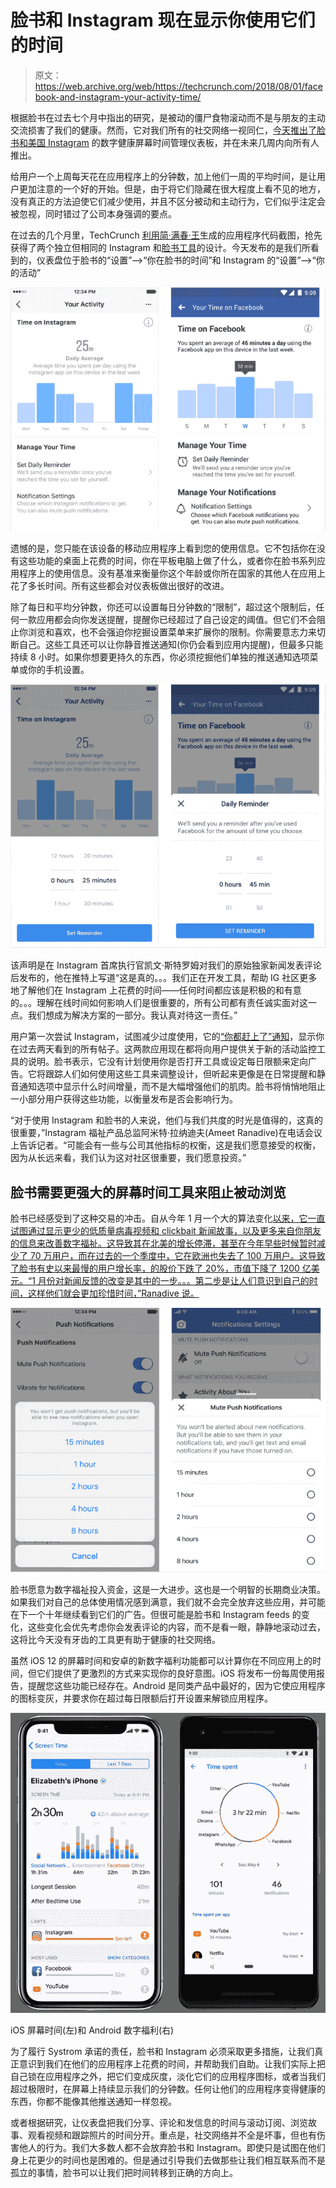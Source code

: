 # 脸书和 Instagram 现在显示你使用它们的时间

> 原文：<https://web.archive.org/web/https://techcrunch.com/2018/08/01/facebook-and-instagram-your-activity-time/>

根据脸书在过去七个月中指出的研究，是被动的僵尸食物滚动而不是与朋友的主动交流损害了我们的健康。然而，它对我们所有的社交网络一视同仁，[今天推出了](https://web.archive.org/web/20230320215411/https://newsroom.fb.com/news/2018/08/manage-your-time/)[脸书和美国 Instagram](https://web.archive.org/web/20230320215411/https://instagram-press.com/blog/2018/08/01/new-tools-to-manage-your-time-on-instagram-and-facebook/) 的数字健康屏幕时间管理仪表板，并在未来几周内向所有人推出。

给用户一个上周每天花在应用程序上的分钟数，加上他们一周的平均时间，是让用户更加注意的一个好的开始。但是，由于将它们隐藏在很大程度上看不见的地方，没有真正的方法迫使它们减少使用，并且不区分被动和主动行为，它们似乎注定会被忽视，同时错过了公司本身强调的要点。

在过去的几个月里，TechCrunch [利用](https://web.archive.org/web/20230320215411/https://techcrunch.com/2018/05/15/instagram-usage-insights/)[简·满春·王](https://web.archive.org/web/20230320215411/https://twitter.com/wongmjane)生成的应用程序代码截图，抢先获得了两个独立但相同的 Instagram 和[脸书工具](https://web.archive.org/web/20230320215411/https://techcrunch.com/2018/06/22/your-time-on-facebook/)的设计。今天发布的是我们所看到的，仪表盘位于脸书的“设置”——>“你在脸书的时间”和 Instagram 的“设置”——>“你的活动”

![](img/06604c568ddc70357464755096e79ae4.png)

遗憾的是，您只能在该设备的移动应用程序上看到您的使用信息。它不包括你在没有这些功能的桌面上花费的时间，你在平板电脑上做了什么，或者你在脸书系列应用程序上的使用信息。没有基准来衡量你这个年龄或你所在国家的其他人在应用上花了多长时间。所有这些都会对仪表板做出很好的改进。

除了每日和平均分钟数，你还可以设置每日分钟数的“限制”，超过这个限制后，任何一款应用都会向你发送提醒，提醒你已经超过了自己设定的阈值。但它们不会阻止你浏览和喜欢，也不会强迫你挖掘设置菜单来扩展你的限制。你需要意志力来切断自己。这些工具还可以让你静音推送通知(你仍会看到应用内提醒)，但最多只能持续 8 小时。如果你想要更持久的东西，你必须挖掘他们单独的推送通知选项菜单或你的手机设置。

![](img/e26f95ba989dd95046e271c03681e739.png)

该声明是在 Instagram 首席执行官凯文·斯特罗姆对我们的原始独家新闻发表评论后发布的，他在推特上写道“这是真的。。。我们正在开发工具，帮助 IG 社区更多地了解他们在 Instagram 上花费的时间——任何时间都应该是积极的和有意的。。。理解在线时间如何影响人们是很重要的，所有公司都有责任诚实面对这一点。我们想成为解决方案的一部分。我认真对待这一责任。”

用户第一次尝试 Instagram，试图减少过度使用，它的[“你都赶上了”通知](https://web.archive.org/web/20230320215411/https://techcrunch.com/2018/07/02/instagram-do-not-disturb/)，显示你在过去两天看到的所有帖子。这两款应用现在都将向用户提供关于新的活动监控工具的说明。脸书表示，它没有计划使用你是否打开工具或设定每日限额来定向广告。它将跟踪人们如何使用这些工具来调整设计，但听起来更像是在日常提醒和静音通知选项中显示什么时间增量，而不是大幅增强他们的肌肉。脸书将悄悄地阻止一小部分用户获得这些功能，以衡量发布是否会影响行为。

“对于使用 Instagram 和脸书的人来说，他们与我们共度的时光是值得的，这真的很重要，”Instagram 福祉产品总监阿米特·拉纳迪夫(Ameet Ranadive)在电话会议上告诉记者。“可能会有一些与公司其他指标的权衡，这是我们愿意接受的权衡，因为从长远来看，我们认为这对社区很重要，我们愿意投资。”

## 脸书需要更强大的屏幕时间工具来阻止被动浏览

脸书已经感受到了这种交易的冲击。自从今年 1 月一个大的算法变化[以来，它一直试图通过显示更少的低质量病毒视频和 clickbait 新闻故事，以及更多来自你朋友的信息来改善数字福祉。这导致其在北美的增长停滞，甚至在今年早些时候暂时减少了 70 万用户，而在过去的一个季度中，它在欧洲也失去了 100 万用户。这导致了脸书有史以来最慢的用户增长率，](https://web.archive.org/web/20230320215411/https://techcrunch.com/2018/01/11/facebook-time-well-spent/)[的股价下跌了 20%，市值下降了 1200 亿美元。“1 月份对新闻反馈的改变是其中的一步。。。第二步是让人们意识到自己的时间，这样他们就会更加珍惜时间，”Ranadive 说。](https://web.archive.org/web/20230320215411/https://techcrunch.com/2018/07/25/facebook-q2-2018-earnings/)

![](img/442f6871fd464d0871b74bb8431ab0b8.png)

脸书愿意为数字福祉投入资金，这是一大进步。这也是一个明智的长期商业决策。如果我们对自己的总体使用情况感到满意，我们就不会完全放弃这些应用，并可能在下一个十年继续看到它们的广告。但很可能是脸书和 Instagram feeds 的变化，这些变化会优先考虑你会发表评论的内容，而不是看一眼，静静地滚动过去，这将比今天没有牙齿的工具更有助于健康的社交网络。

虽然 iOS 12 的屏幕时间和安卓的新数字福利功能都可以计算你在不同应用上的时间，但它们提供了更激烈的方式来实现你的良好意图。iOS 将发布一份每周使用报告，提醒您这些功能已经存在。Android 是同类产品中最好的，因为它使应用程序的图标变灰，并要求你在超过每日限额后打开设置来解锁应用程序。

![](img/b1bbc2744b5e72edea01664b345fadc4.png)

iOS 屏幕时间(左)和 Android 数字福利(右)

为了履行 Systrom 承诺的责任，脸书和 Instagram 必须采取更多措施，让我们真正意识到我们在他们的应用程序上花费的时间，并帮助我们自助。让我们实际上把自己锁在应用程序之外，把它们变成灰度，淡化它们的应用程序图标，或者当我们超过极限时，在屏幕上持续显示我们的分钟数。任何让他们的应用程序变得健康的东西，你都不能像其他推送通知一样忽视。

或者根据研究，让仪表盘把我们分享、评论和发信息的时间与滚动订阅、浏览故事、观看视频和跟踪照片的时间分开。重点是，社交网络并不全是坏事，但也有伤害他人的行为。我们大多数人都不会放弃脸书和 Instagram。即使只是试图在他们身上花更少的时间也是困难的。但是通过引导我们去做那些让我们相互联系而不是孤立的事情，脸书可以让我们把时间转移到正确的方向上。